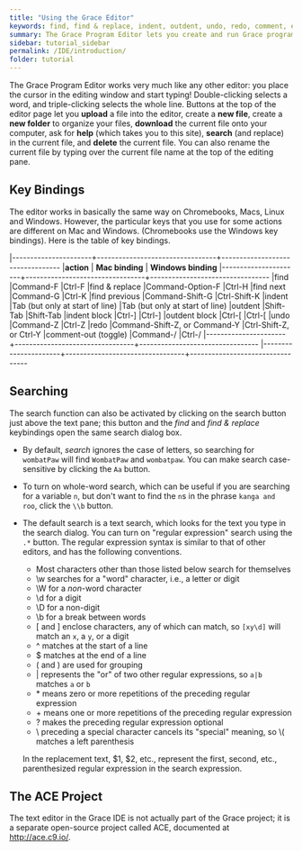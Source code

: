 ```yaml
---
title: "Using the Grace Editor"
keywords: find, find & replace, indent, outdent, undo, redo, comment, editor, web-editor, IDE
summary: The Grace Program Editor lets you create and run Grace programs in yor web browser.  It implements keyboard shortcuts, and regular-expression search.
sidebar: tutorial_sidebar
permalink: /IDE/introduction/
folder: tutorial
---
```


The Grace Program Editor works very much like any other editor: you place the cursor in the
editing window and start typing!  Double-clicking selects a word, and triple-clicking selects the whole
line.  Buttons at the top of the editor page let you **upload** a file into the editor, 
create a **new file**, create a **new folder** to organize your files, **download**
the current file onto your computer, ask for **help** (which takes you to this site), 
**search** (and replace) in the current file, and **delete** the current file. 
You can also rename the current file by typing over the current file name at the top of the editing pane.

## Key Bindings

The editor works in basically the same way on Chromebooks,
Macs, Linux and Windows. However, the particular keys that you use for
some actions are different on Mac and Windows. (Chromebooks use
the Windows key bindings). Here is the table of key bindings.

  |----------------------+---------------------------------+---------------------------------
  |**action**            | **Mac binding**                 | **Windows binding**
  |----------------------+---------------------------------+---------------------------------
  |find                  |Command-F                        |Ctrl-F
  |find & replace        |Command-Option-F                 |Ctrl-H
  |find next             |Command-G                        |Ctrl-K
  |find previous         |Command-Shift-G                  |Ctrl-Shift-K
  |indent                |Tab (but only at start of line)  |Tab (but only at start of line)
  |outdent               |Shift-Tab                        |Shift-Tab
  |indent block          |Ctrl-\]                          |Ctrl-\]
  |outdent block         |Ctrl-\[                          |Ctrl-\[
  |undo                  |Command-Z                        |Ctrl-Z
  |redo                  |Command-Shift-Z, or Command-Y    |Ctrl-Shift-Z, or Ctrl-Y
  |comment-out (toggle)  |Command-/                        |Ctrl-/
  |----------------------+---------------------------------+---------------------------------
  |----------------------+---------------------------------+---------------------------------

## Searching

The search function can also be activated by clicking on the search button
just above the text pane; this button and the _find_ and _find & replace_ 
keybindings open the same search dialog box.
 * By default, _search_ ignores the case of letters, so searching for `wombatPaw`
will find `WombatPaw` and `wombatpaw`.  You can make search
case-sensitive by clicking the `Aa` button. 
 * To turn on whole-word
search, which can be useful if you are searching for a variable `n`, but don't
want to find the `n`s in the phrase `kanga and roo`, click the `\\b` button.
 * The default search is a text search, which looks for the text you type in the
 search dialog. You can turn on
"regular expression" search using the `.*` button. 
The regular expression syntax is similar to that of other editors, and 
has the following conventions. 

    -   Most characters other than those listed below search for themselves
    -   \\w searches for a "word" character, i.e., a letter or digit
    -   \\W for a _non_-word character
    -   \\d for a digit
    -   \\D for a non-digit
    -   \\b for a break between words
    -   \[ and \] enclose characters, any of which can match, so `[xy\d]`
        will match an `x`, a `y`, or a digit
    -   ^ matches at the start of a line
    -   \$ matches at the end of a line
    -   ( and ) are used for grouping
    -   | represents the "or" of two other regular expressions, so `a|b`
        matches `a` or `b`
    -   \* means zero or more repetitions of the preceding regular
        expression
    -   \+ means one or more repetitions of the preceding regular expression
    -   ? makes the preceding regular expression optional
    -   \\ preceding a special character cancels its "special" meaning, so
        \\( matches a left parenthesis

    In the replacement text, \$1, \$2, etc., represent the first, second,
    etc., parenthesized regular expression in the search expression.

## The ACE Project

The text editor in the Grace IDE is not actually part of the Grace
project; it is a separate open-source project called ACE, documented at
<http://ace.c9.io/>.
